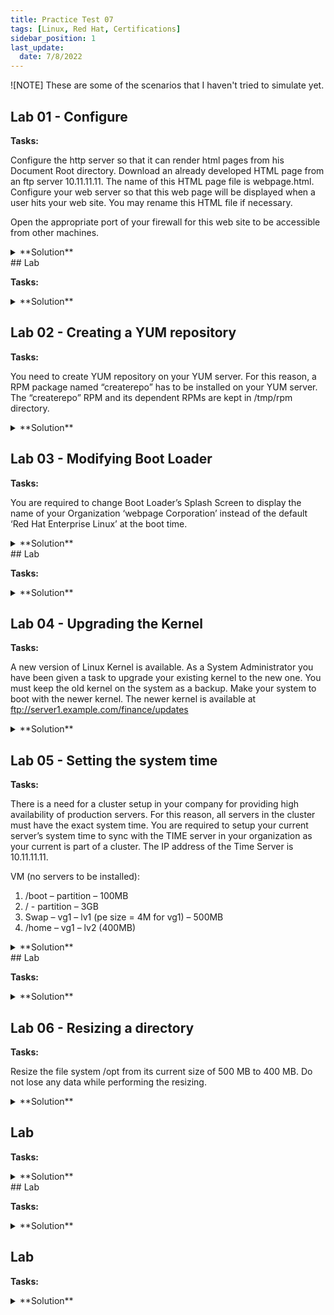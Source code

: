 ```yaml
---
title: Practice Test 07
tags: [Linux, Red Hat, Certifications]
sidebar_position: 1
last_update:
  date: 7/8/2022
---
```


![NOTE]
These are some of the scenarios that I haven't tried to simulate yet. 

## Lab 01 - Configure 


**Tasks:**

Configure the http server so that it can render html pages from his Document Root directory. Download an already developed HTML page from an ftp server 10.11.11.11. The name of this HTML page file is webpage.html. Configure your web server so that this web page will be displayed when a user hits your web site. You may rename this HTML file if necessary.

Open the appropriate port of your firewall for this web site to be accessible from other machines.


<details>
  <summary> **Solution** </summary>

```bash
sudo su -
yum install -y httpd 

firewall-cmd --list-all
firewall-cmd --add-service=httpd
firewall-cmd --add-service=httpd --permanent
firewall-cmd --add-port=80/tcp 
firewall-cmd --add-port=80/tcp --permanent
firewall-cmd --reload 
```

</details>
## Lab 

**Tasks:**



<details>
  <summary> **Solution** </summary>


</details>



## Lab 02 - Creating a YUM repository

**Tasks:**

You need to create YUM repository on your YUM server. For this reason, a RPM package named “createrepo” has to be installed on your YUM server. 
The “createrepo” RPM and its dependent RPMs are kept in /tmp/rpm directory.

<details>
  <summary> **Solution** </summary>


</details>


## Lab 03 - Modifying Boot Loader

**Tasks:**

You are required to change Boot Loader’s Splash Screen to display the name of your Organization ‘webpage Corporation’ instead of the default ‘Red Hat Enterprise Linux’ at the boot time.

<details>
  <summary> **Solution** </summary>


</details>
## Lab 

**Tasks:**



<details>
  <summary> **Solution** </summary>


</details>



## Lab 04 - Upgrading the Kernel 

**Tasks:**

A new version of Linux Kernel is available. As a System Administrator you have been given a task to upgrade your existing kernel to the new one. You must keep the old kernel on the system as a backup. Make your system to boot with the newer kernel. The newer kernel is available at ftp://server1.example.com/finance/updates

<details>
  <summary> **Solution** </summary>


</details>


## Lab 05 - Setting the system time

**Tasks:**

There is a need for a cluster setup in your company for providing high availability of production servers. For this reason, all servers in the cluster must have the exact system time. You are required to setup your current server’s system time to sync with the TIME server in your organization as your current is part of a cluster. The IP address of the Time Server is 10.11.11.11.

VM (no servers to be installed):

1. /boot – partition – 100MB
2. / - partition – 3GB
3. Swap – vg1 – lv1 (pe size = 4M for vg1) – 500MB
4. /home – vg1 – lv2 (400MB)


<details>
  <summary> **Solution** </summary>


</details>
## Lab 

**Tasks:**



<details>
  <summary> **Solution** </summary>


</details>



## Lab 06 - Resizing a directory 

**Tasks:**

Resize the file system /opt from its current size of 500 MB to 400 MB. Do not lose any data while performing the resizing.

<details>
  <summary> **Solution** </summary>


</details>


## Lab 

**Tasks:**



<details>
  <summary> **Solution** </summary>


</details>
## Lab 

**Tasks:**



<details>
  <summary> **Solution** </summary>


</details>



## Lab 

**Tasks:**



<details>
  <summary> **Solution** </summary>


</details>
